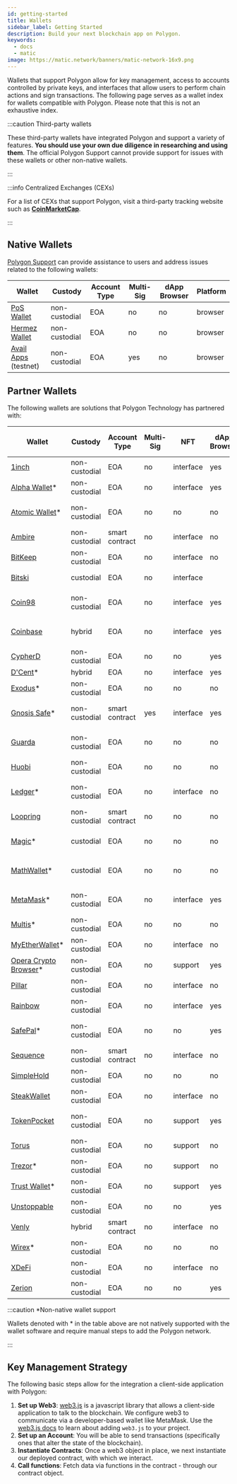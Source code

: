 ```yaml
---
id: getting-started
title: Wallets
sidebar_label: Getting Started
description: Build your next blockchain app on Polygon.
keywords:
  - docs
  - matic
image: https://matic.network/banners/matic-network-16x9.png
---
```


Wallets that support Polygon allow for key management, access to accounts controlled by private keys, and interfaces that allow users to perform chain actions and sign transactions. The following page serves as a wallet index for wallets compatible with Polygon. Please note that this is not an exhaustive index.

:::caution Third-party wallets

These third-party wallets have integrated Polygon and support a variety of features. **You should use your own due diligence in researching and using them**. The official Polygon Support cannot provide support for issues with these wallets or other non-native wallets.

:::

:::info Centralized Exchanges (CEXs)

For a list of CEXs that support Polygon, visit a third-party tracking website such as [**CoinMarketCap**](https://coinmarketcap.com/currencies/polygon/markets).

:::

## Native Wallets

[Polygon Support](https://support.polygon.technology/support/home) can provide assistance to users and address issues related to the following wallets:

| Wallet                                                           | Custody       | Account Type | Multi-Sig | dApp Browser | Platform |
| ---------------------------------------------------------------- | ------------- | ------------ | --------- | ------------ | -------- |
| [PoS Wallet](https://wallet.polygon.technology/login/)           | non-custodial | EOA          | no        | no           | browser  |
| [Hermez Wallet](https://wallet.hermez.io/login)                  | non-custodial | EOA          | no        | no           | browser  |
| [Avail Apps](https://devnet-avail.polygon.technology/) (testnet) | non-custodial | EOA          | yes       | no           | browser  |


## Partner Wallets

The following wallets are solutions that Polygon Technology has partnered with:

| Wallet                                                     | Custody       | Account Type   | Multi-Sig | NFT       | dApp Browser | Bridge Support | Fiat On-Ramp | Platforms                 |
| ---------------------------------------------------------- | ------------- | -------------- | --------- | --------- | ------------ | -------------- | ------------ | ------------------------- |
| [1inch](https://1inch.io/wallet/)                          | non-custodial | EOA            | no        | interface | yes          | yes            | no           | mobile                    |
| [Alpha Wallet](https://alphawallet.com/)*                  | non-custodial | EOA            | no        | interface | yes          | yes            | yes          | mobile, api/sdk           |
| [Atomic Wallet](https://atomicwallet.io/)*                 | non-custodial | EOA            | no        | no        | no           | no             | yes          | mobile, desktop, api/sdk  |
| [Ambire](https://www.ambire.com/)                          | non-custodial | smart contract | no        | interface | no           | yes            | yes          | browser                   |
| [BitKeep](https://bitkeep.com/)                            | non-custodial | EOA            | no        | interface | no           | yes            | yes          | mobile                    |
| [Bitski](https://www.bitski.com/)                          | custodial     | EOA            | no        | interface |              | yes            | no           | browser, api/sdk          |
| [Coin98](https://coin98.com/wallet)                        | non-custodial | EOA            | no        | interface | yes          | yes            | yes          | mobile, browser, api/sdk  |
| [Coinbase](https://www.coinbase.com/wallet)                | hybrid        | EOA            | no        | interface | yes          | yes            | yes          | mobile, browser, api/sdk  |
| [CypherD](https://cypherd.io/)                             | non-custodial | EOA            | no        | no        | yes          |                |              | mobile                    |
| [D'Cent](https://dcentwallet.com/)*                        | hybrid        | EOA            | no        | interface | yes          | yes            | no           | mobile                    |
| [Exodus](https://www.exodus.com/)*                         | non-custodial | EOA            | no        | no        | no           |                | yes          | mobile, desktop           |
| [Gnosis Safe](https://gnosis-safe.io/)*                    | non-custodial | smart contract | yes       | interface | yes          | no             | no           | mobile, browser, api/sdk  |
| [Guarda](https://guarda.com/)                              | non-custodial | EOA            | no        | no        | no           | yes            | yes          | mobile, browser, desktop  |
| [Huobi](https://www.itoken.com/en)                         | non-custodial | EOA            | no        | no        | no           | yes            | no           | mobile                    |
| [Ledger](https://www.ledger.com/)*                         | non-custodial | EOA            | no        | interface | no           | no             | no           | hardware, mobile, desktop |
| [Loopring](https://loopring.io/#/)                         | non-custodial | smart contract | no        | no        | no           |                |              | mobile, api/sdk           |
| [Magic](https://fortmatic.com/)*                           | custodial     | EOA            | no        | no        | no           |                |              | mobile, browser, api/sdk  |
| [MathWallet](https://mathwallet.org/en-us/)*               | custodial     | EOA            | no        | no        | no           | yes            | yes          | mobile, browser, api/sdk  |
| [MetaMask](https://metamask.io/)*                          | non-custodial | EOA            | no        | interface | yes          | no             | no           | mobile, browser, api/sdk  |
| [Multis](https://multis.co/)*                              | non-custodial | EOA            | no        | no        | no           |                |              | mobile, desktop           |
| [MyEtherWallet](https://www.myetherwallet.com/)*           | non-custodial | EOA            | no        | interface | no           |                |              | mobile                    |
| [Opera Crypto Browser](https://www.opera.com/crypto/next)* | non-custodial | EOA            | no        | support   | yes          |                |              | mobile, browser           |
| [Pillar](https://www.pillar.fi/)                           | non-custodial | EOA            | no        | interface | no           |                |              | mobile                    |
| [Rainbow](https://rainbow.me/)                             | non-custodial | EOA            | no        | interface | yes          |                |              | mobile, api/sdk           |
| [SafePal](https://safepal.io/)*                            | non-custodial | EOA            | no        | no        | yes          |                |              | hardware, mobile, api/sdk |
| [Sequence](https://sequence.app/auth)                      | non-custodial | smart contract | no        | interface | no           |                |              | browser, api/sdk          |
| [SimpleHold](https://simplehold.io/)                       | non-custodial | EOA            | no        | no        | no           |                |              | mobile, api/sdk           |
| [SteakWallet](https://steakwallet.fi/)                     | non-custodial | EOA            | no        | interface | no           |                |              | mobile, api/sdk           |
| [TokenPocket](https://www.tokenpocket.pro/en)              | non-custodial | EOA            | no        | support   | yes          | yes            | no           | mobile, browser, api/sdk  |
| [Torus](https://toruswallet.io/)                           | non-custodial | EOA            | no        | support   | no           | no             | no           | browser, api/sdk          |
| [Trezor](https://trezor.io/)*                              | non-custodial | EOA            | no        | support   | no           |                |              | hardware, mobile          |
| [Trust Wallet](https://trustwallet.com/)*                  | non-custodial | EOA            | no        | support   | yes          |                |              | mobile                    |
| [Unstoppable](https://unstoppable.money/)                  | non-custodial | EOA            | no        | no        | yes          |                |              | mobile, api/sdk           |
| [Venly](https://www.venly.io/)                             | hybrid        | smart contract | no        | interface | no           |                |              | browser, api/sdk          |
| [Wirex](https://wirexapp.com/en/wirex-wallet)*             | non-custodial | EOA            | no        | no        | no           |                |              | mobile                    |
| [XDeFi](https://www.xdefi.io/)                             | non-custodial | EOA            | no        | interface | no           | no             | no           | browser                   |
| [Zerion](https://zerion.io/)                               | non-custodial | EOA            | no        | no        | yes          |                |              | mobile, browser           |

:::caution *Non-native wallet support

Wallets denoted with * in the table above are not natively supported with the wallet software and require manual steps to add the Polygon network.

:::

## Key Management Strategy

The following basic steps allow for the integration a client-side application with Polygon:

1. **Set up Web3**: [web3.js](https://web3js.readthedocs.io/) is a javascript library that allows a client-side application to talk to the blockchain. We configure web3 to communicate via a developer-based wallet like MetaMask. Use the [web3.js docs](https://web3js.readthedocs.io/en/v1.2.2/getting-started.html#adding-web3-js) to learn about adding `web3.js` to your project.
2. **Set up an Account**: You will be able to send transactions (specifically ones that alter the state of the blockchain).
3. **Instantiate Contracts**: Once a web3 object in place, we next instantiate our deployed contract, with which we interact.
4. **Call functions**: Fetch data via functions in the contract - through our contract object.
